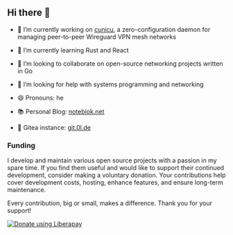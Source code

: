 ## Hi there 👋

- 🔭 I’m currently working on [cunicu](https://cunicu.li), a zero-configuration daemon for managing peer-to-peer Wireguard VPN mesh networks
- 🌱 I’m currently learning Rust and React
- 👯 I’m looking to collaborate on open-source networking projects written in Go
- 🤔 I’m looking for help with systems programming and networking
- 😄 Pronouns: he


- 📚 Personal Blog: [noteblok.net](https://noteblok.net)
- 📜 Gitea instance: [git.0l.de](https://git.0l.de)

### Funding

I develop and maintain various open source projects with a passion in my spare time.
If you find them useful and would like to support their continued development, consider making a voluntary donation.
Your contributions help cover development costs, hosting, enhance features, and ensure long-term maintenance.

Every contribution, big or small, makes a difference. Thank you for your support!

[![Donate using Liberapay](https://liberapay.com/assets/widgets/donate.svg)](https://liberapay.com/stv0g/donate)
